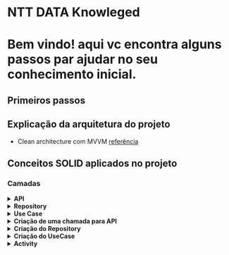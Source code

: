 # NTT DATA Knowleged
<html>
<body>
<h1>Bem vindo! aqui vc encontra alguns passos par ajudar no seu conhecimento inicial.</h1>

## Primeiros passos

<h2>Explicação da arquitetura do projeto</h2>

- Clean architecture com
MVVM [referência](https://medium.com/swlh/clean-architecture-in-android-a-beginner-approach-be0ce00d806b)

## Conceitos SOLID aplicados no projeto

<h3>Camadas</h3>
<details>
<summary><b>API</b></summary>
<p>Objetos de request</p>
<pre>
<code>
ObjectRequest(
  @SerializedName("id") val id: String?,
  @SerializedName("code") val code: String?,
  @SerializedName("action") val action: String?,
  @SerializedName("category") val category: String?,
  @SerializedName("category_option") val categoryOption: String?
)
</code>
</pre>
<p>Objetos de response</p>
<pre>
<code>
data class ObjectResponse(
  @SerializedName("id") val id: String?,
  @SerializedName("code") val code: String?,
  @SerializedName("title") val title: String?,
  @SerializedName("timer") val timer: Long?,
  @SerializedName("options") val options: FeedBackOptionsResponse?
)
</code>
</pre>
<p>Objetos de negócios BO</p>
<pre>
<code>
@Parcelize
data class ObjectBO(
  val id: String,
  val code: String,
  val title: String,
  val timer: Long,
  val options: ObjectOptionsBO
) : Parcelable
</code>
</pre>
<p>Objetos de view VO</p>
<pre>
<code>
@Parcelize
data class ObjectVO(
  val title: String,
  val options: ObjectOptionsVO
) : Parcelable
</code>
</pre>
<p>Mapper de response para BO</p>
<pre>
<code>
fun toObjectBO(): ObjectBO {
return ObjectBO(
    title = title,
    options = options.toObjectBO()
)
}
</code>
</pre>
<p>Mapper de BO para VO</p>
<pre>
<code>
fun toObjectVO(): ObjectVO {
return ObjectVO(
    title = title,
    options = options.toObjectVO()
)
}
</code>
</pre>
</details>

<details>
<summary><b>Repository</b></summary>
<p>Conceitos de chamadas para API</p>
<p>Responsabilidades do repository</p>
<p>Utilizando flows para chamadas</p>
<p>Obtendo response e fazendo rapper para BO</p>
</details>

<details>
<summary><b>Use Case</b></summary>
<p>Conceitos de UseCase</p>
<p>Responsabilidades do UseCase</p>
<p>Utilizando UseCase para solicitações ao Repository</p>
</details>

<details>
<summary><b>Criação de uma chamada para API</b></summary>
<p>Criação de objetos de requestada</p>
<p>Criação de objetos de response</p>
<p>Criação de objetos BO</p>
<p>Criação de objetos VO</p>
</details>

<details>
<summary><b>Criação do Repository</b></summary>
<p>Criando primeira chamada para API</p>
<p>Obtendo response da chamada</p>
<p>Mapper do response par objeto BO</p>
<p>Utilização de flow para chamada API</p>
</details>

<details>
<summary><b>Criação do UseCase</b></summary>
<p>Criando comunicação com Repository</p>
<p>Executando função de comunicação comRepository</p>
</details>

<details>
<summary><b>Activity</b></summary>
-  <h2>Criando Primeira Activity sem injeção de dependência</h2>
<p>Criando primeiro Layout</p>
<p>Conceitos de constraint Layout</p>
</details>

</body>
</html>
